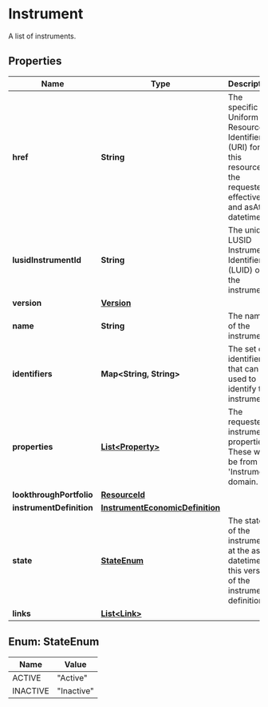 

# Instrument

A list of instruments.
## Properties

Name | Type | Description | Notes
------------ | ------------- | ------------- | -------------
**href** | **String** | The specific Uniform Resource Identifier (URI) for this resource at the requested effective and asAt datetime. |  [optional]
**lusidInstrumentId** | **String** | The unique LUSID Instrument Identifier (LUID) of the instrument. | 
**version** | [**Version**](Version.md) |  | 
**name** | **String** | The name of the instrument. | 
**identifiers** | **Map&lt;String, String&gt;** | The set of identifiers that can be used to identify the instrument. | 
**properties** | [**List&lt;Property&gt;**](Property.md) | The requested instrument properties. These will be from the &#39;Instrument&#39; domain. |  [optional]
**lookthroughPortfolio** | [**ResourceId**](ResourceId.md) |  |  [optional]
**instrumentDefinition** | [**InstrumentEconomicDefinition**](InstrumentEconomicDefinition.md) |  |  [optional]
**state** | [**StateEnum**](#StateEnum) | The state of of the instrument at the asAt datetime of this version of the instrument definition. | 
**links** | [**List&lt;Link&gt;**](Link.md) |  |  [optional]



## Enum: StateEnum

Name | Value
---- | -----
ACTIVE | &quot;Active&quot;
INACTIVE | &quot;Inactive&quot;



